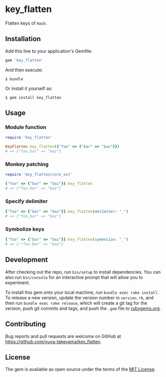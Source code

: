 # key_flatten

Flatten keys of `Hash`.

## Installation

Add this line to your application's Gemfile:

```ruby
gem 'key_flatten'
```

And then execute:

    $ bundle

Or install it yourself as:

    $ gem install key_flatten

## Usage

### Module function

```rb
require 'key_flatten'

KeyFlatten.key_flatten({"foo" => {"bar" => "baz"}})
# => {"foo.bar" => "baz"}
```

### Monkey patching

```rb
require 'key_flatten/core_ext'

{"foo" => {"bar" => "baz"}}.key_flatten
# => {"foo.bar" => "baz"}
```

### Specify delimiter

```rb
{"foo" => {"bar" => "baz"}}.key_flatten(delimiter: "_")
# => {"foo_bar" => "baz"}
```

### Symbolize keys

```rb
{"foo" => {"bar" => "baz"}}.key_flatten(symbolize: "_")
# => {:"foo.bar" => "baz"}
```

## Development

After checking out the repo, run `bin/setup` to install dependencies. You can also run `bin/console` for an interactive prompt that will allow you to experiment.

To install this gem onto your local machine, run `bundle exec rake install`. To release a new version, update the version number in `version.rb`, and then run `bundle exec rake release`, which will create a git tag for the version, push git commits and tags, and push the `.gem` file to [rubygems.org](https://rubygems.org).

## Contributing

Bug reports and pull requests are welcome on GitHub at https://github.com/yuya-takeyama/key_flatten.


## License

The gem is available as open source under the terms of the [MIT License](http://opensource.org/licenses/MIT).


